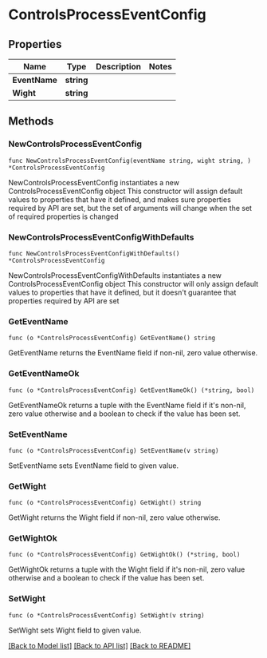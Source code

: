 # ControlsProcessEventConfig

## Properties

Name | Type | Description | Notes
------------ | ------------- | ------------- | -------------
**EventName** | **string** |  | 
**Wight** | **string** |  | 

## Methods

### NewControlsProcessEventConfig

`func NewControlsProcessEventConfig(eventName string, wight string, ) *ControlsProcessEventConfig`

NewControlsProcessEventConfig instantiates a new ControlsProcessEventConfig object
This constructor will assign default values to properties that have it defined,
and makes sure properties required by API are set, but the set of arguments
will change when the set of required properties is changed

### NewControlsProcessEventConfigWithDefaults

`func NewControlsProcessEventConfigWithDefaults() *ControlsProcessEventConfig`

NewControlsProcessEventConfigWithDefaults instantiates a new ControlsProcessEventConfig object
This constructor will only assign default values to properties that have it defined,
but it doesn't guarantee that properties required by API are set

### GetEventName

`func (o *ControlsProcessEventConfig) GetEventName() string`

GetEventName returns the EventName field if non-nil, zero value otherwise.

### GetEventNameOk

`func (o *ControlsProcessEventConfig) GetEventNameOk() (*string, bool)`

GetEventNameOk returns a tuple with the EventName field if it's non-nil, zero value otherwise
and a boolean to check if the value has been set.

### SetEventName

`func (o *ControlsProcessEventConfig) SetEventName(v string)`

SetEventName sets EventName field to given value.


### GetWight

`func (o *ControlsProcessEventConfig) GetWight() string`

GetWight returns the Wight field if non-nil, zero value otherwise.

### GetWightOk

`func (o *ControlsProcessEventConfig) GetWightOk() (*string, bool)`

GetWightOk returns a tuple with the Wight field if it's non-nil, zero value otherwise
and a boolean to check if the value has been set.

### SetWight

`func (o *ControlsProcessEventConfig) SetWight(v string)`

SetWight sets Wight field to given value.



[[Back to Model list]](../README.md#documentation-for-models) [[Back to API list]](../README.md#documentation-for-api-endpoints) [[Back to README]](../README.md)


